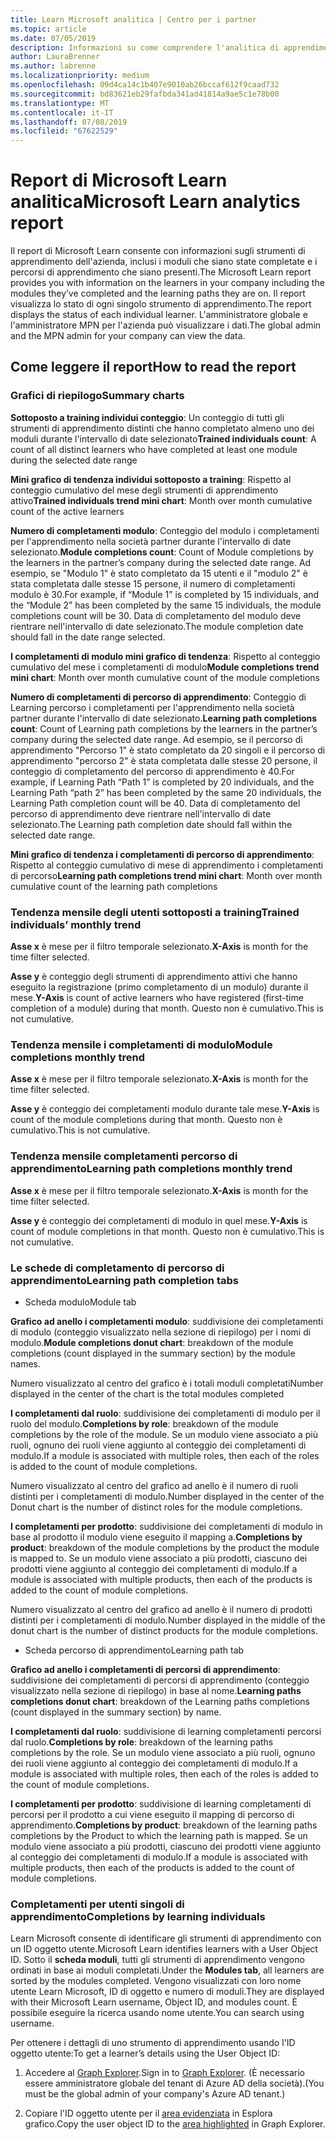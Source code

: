 ```yaml
---
title: Learn Microsoft analitica | Centro per i partner
ms.topic: article
ms.date: 07/05/2019
description: Informazioni su come comprendere l'analitica di apprendimento
author: LauraBrenner
ms.author: labrenne
ms.localizationpriority: medium
ms.openlocfilehash: 09d4ca14c1b407e9010ab26bccaf612f9caad732
ms.sourcegitcommit: bd83621eb29fafbda341ad41814a9ae5c1e78b00
ms.translationtype: MT
ms.contentlocale: it-IT
ms.lasthandoff: 07/08/2019
ms.locfileid: "67622529"
---
```

# <a name="microsoft-learn-analytics-report"></a><span data-ttu-id="7fcfc-103">Report di Microsoft Learn analitica</span><span class="sxs-lookup"><span data-stu-id="7fcfc-103">Microsoft Learn analytics report</span></span>

<span data-ttu-id="7fcfc-104">Il report di Microsoft Learn consente con informazioni sugli strumenti di apprendimento dell'azienda, inclusi i moduli che siano state completate e i percorsi di apprendimento che siano presenti.</span><span class="sxs-lookup"><span data-stu-id="7fcfc-104">The Microsoft Learn report provides you with information on the learners in your company including the modules they’ve completed and the learning paths they are on.</span></span> <span data-ttu-id="7fcfc-105">Il report visualizza lo stato di ogni singolo strumento di apprendimento.</span><span class="sxs-lookup"><span data-stu-id="7fcfc-105">The report displays the status of each individual learner.</span></span> <span data-ttu-id="7fcfc-106">L'amministratore globale e l'amministratore MPN per l'azienda può visualizzare i dati.</span><span class="sxs-lookup"><span data-stu-id="7fcfc-106">The global admin and the MPN admin for your company can view the data.</span></span>

## <a name="how-to-read-the-report"></a><span data-ttu-id="7fcfc-107">Come leggere il report</span><span class="sxs-lookup"><span data-stu-id="7fcfc-107">How to read the report</span></span>

### <a name="summary-charts"></a><span data-ttu-id="7fcfc-108">Grafici di riepilogo</span><span class="sxs-lookup"><span data-stu-id="7fcfc-108">Summary charts</span></span>

<span data-ttu-id="7fcfc-109">**Sottoposto a training individui conteggio**: Un conteggio di tutti gli strumenti di apprendimento distinti che hanno completato almeno uno dei moduli durante l'intervallo di date selezionato</span><span class="sxs-lookup"><span data-stu-id="7fcfc-109">**Trained individuals count**: A count of all distinct learners who have completed at least one module during the selected date range</span></span> 

<span data-ttu-id="7fcfc-110">**Mini grafico di tendenza individui sottoposto a training**: Rispetto al conteggio cumulativo del mese degli strumenti di apprendimento attivo</span><span class="sxs-lookup"><span data-stu-id="7fcfc-110">**Trained individuals trend mini chart**: Month over month cumulative count of the active learners</span></span> 

<span data-ttu-id="7fcfc-111">**Numero di completamenti modulo**: Conteggio del modulo i completamenti per l'apprendimento nella società partner durante l'intervallo di date selezionato.</span><span class="sxs-lookup"><span data-stu-id="7fcfc-111">**Module completions count**: Count of Module completions by the learners in the partner’s company during the selected date range.</span></span>
<span data-ttu-id="7fcfc-112">Ad esempio, se "Modulo 1" è stato completato da 15 utenti e il "modulo 2" è stata completata dalle stesse 15 persone, il numero di completamenti modulo è 30.</span><span class="sxs-lookup"><span data-stu-id="7fcfc-112">For example,  if “Module 1” is completed by 15 individuals, and the “Module 2” has been completed by the same 15 individuals, the module completions count will be 30.</span></span> <span data-ttu-id="7fcfc-113">Data di completamento del modulo deve rientrare nell'intervallo di date selezionato.</span><span class="sxs-lookup"><span data-stu-id="7fcfc-113">The module completion date should fall in the date range selected.</span></span>

<span data-ttu-id="7fcfc-114">**I completamenti di modulo mini grafico di tendenza**: Rispetto al conteggio cumulativo del mese i completamenti di modulo</span><span class="sxs-lookup"><span data-stu-id="7fcfc-114">**Module completions trend mini chart**: Month over month cumulative count of the module completions</span></span> 

<span data-ttu-id="7fcfc-115">**Numero di completamenti di percorso di apprendimento**: Conteggio di Learning percorso i completamenti per l'apprendimento nella società partner durante l'intervallo di date selezionato.</span><span class="sxs-lookup"><span data-stu-id="7fcfc-115">**Learning path completions count**: Count of Learning path completions by the learners in the partner’s company during the selected date range.</span></span>
<span data-ttu-id="7fcfc-116">Ad esempio, se il percorso di apprendimento "Percorso 1" è stato completato da 20 singoli e il percorso di apprendimento "percorso 2" è stata completata dalle stesse 20 persone, il conteggio di completamento del percorso di apprendimento è 40.</span><span class="sxs-lookup"><span data-stu-id="7fcfc-116">For example, if Learning Path “Path 1” is completed by 20 individuals, and the Learning Path “path 2” has been completed by the same 20 individuals, the Learning Path completion count will be 40.</span></span> <span data-ttu-id="7fcfc-117">Data di completamento del percorso di apprendimento deve rientrare nell'intervallo di date selezionato.</span><span class="sxs-lookup"><span data-stu-id="7fcfc-117">The Learning path completion date should fall within the selected  date range.</span></span>

<span data-ttu-id="7fcfc-118">**Mini grafico di tendenza i completamenti di percorso di apprendimento**: Rispetto al conteggio cumulativo di mese di apprendimento i completamenti di percorso</span><span class="sxs-lookup"><span data-stu-id="7fcfc-118">**Learning path completions trend mini chart**: Month over month cumulative count of the learning path completions</span></span> 

### <a name="trained-individuals-monthly-trend"></a><span data-ttu-id="7fcfc-119">Tendenza mensile degli utenti sottoposti a training</span><span class="sxs-lookup"><span data-stu-id="7fcfc-119">Trained individuals’ monthly trend</span></span>

<span data-ttu-id="7fcfc-120">**Asse x** è mese per il filtro temporale selezionato.</span><span class="sxs-lookup"><span data-stu-id="7fcfc-120">**X-Axis** is month for the time filter selected.</span></span> 

<span data-ttu-id="7fcfc-121">**Asse y** è conteggio degli strumenti di apprendimento attivi che hanno eseguito la registrazione (primo completamento di un modulo) durante il mese.</span><span class="sxs-lookup"><span data-stu-id="7fcfc-121">**Y-Axis** is count of active learners who have registered (first-time completion of a module) during that month.</span></span> <span data-ttu-id="7fcfc-122">Questo non è cumulativo.</span><span class="sxs-lookup"><span data-stu-id="7fcfc-122">This is not cumulative.</span></span>

### <a name="module-completions-monthly-trend"></a><span data-ttu-id="7fcfc-123">Tendenza mensile i completamenti di modulo</span><span class="sxs-lookup"><span data-stu-id="7fcfc-123">Module completions monthly trend</span></span>

<span data-ttu-id="7fcfc-124">**Asse x** è mese per il filtro temporale selezionato.</span><span class="sxs-lookup"><span data-stu-id="7fcfc-124">**X-Axis** is month for the time filter selected.</span></span> 

<span data-ttu-id="7fcfc-125">**Asse y** è conteggio dei completamenti modulo durante tale mese.</span><span class="sxs-lookup"><span data-stu-id="7fcfc-125">**Y-Axis** is count of the module completions during that month.</span></span> <span data-ttu-id="7fcfc-126">Questo non è cumulativo.</span><span class="sxs-lookup"><span data-stu-id="7fcfc-126">This is not cumulative.</span></span>

### <a name="learning-path-completions-monthly-trend"></a><span data-ttu-id="7fcfc-127">Tendenza mensile completamenti percorso di apprendimento</span><span class="sxs-lookup"><span data-stu-id="7fcfc-127">Learning path completions monthly trend</span></span>

<span data-ttu-id="7fcfc-128">**Asse x** è mese per il filtro temporale selezionato.</span><span class="sxs-lookup"><span data-stu-id="7fcfc-128">**X-Axis** is month for the time filter selected.</span></span> 

<span data-ttu-id="7fcfc-129">**Asse y** è conteggio dei completamenti di modulo in quel mese.</span><span class="sxs-lookup"><span data-stu-id="7fcfc-129">**Y-Axis** is count of module completions in that month.</span></span> <span data-ttu-id="7fcfc-130">Questo non è cumulativo.</span><span class="sxs-lookup"><span data-stu-id="7fcfc-130">This is not cumulative.</span></span>

### <a name="learning-path-completion-tabs"></a><span data-ttu-id="7fcfc-131">Le schede di completamento di percorso di apprendimento</span><span class="sxs-lookup"><span data-stu-id="7fcfc-131">Learning path completion tabs</span></span> 

- <span data-ttu-id="7fcfc-132">Scheda modulo</span><span class="sxs-lookup"><span data-stu-id="7fcfc-132">Module tab</span></span>

<span data-ttu-id="7fcfc-133">**Grafico ad anello i completamenti modulo**: suddivisione dei completamenti di modulo (conteggio visualizzato nella sezione di riepilogo) per i nomi di modulo.</span><span class="sxs-lookup"><span data-stu-id="7fcfc-133">**Module completions donut chart**: breakdown of the module completions (count displayed in the summary section) by the module names.</span></span>

<span data-ttu-id="7fcfc-134">Numero visualizzato al centro del grafico è i totali moduli completati</span><span class="sxs-lookup"><span data-stu-id="7fcfc-134">Number displayed in the center of the chart is the total modules completed</span></span>

<span data-ttu-id="7fcfc-135">**I completamenti dal ruolo**: suddivisione dei completamenti di modulo per il ruolo del modulo.</span><span class="sxs-lookup"><span data-stu-id="7fcfc-135">**Completions by role**: breakdown of the module completions by the role of the module.</span></span> <span data-ttu-id="7fcfc-136">Se un modulo viene associato a più ruoli, ognuno dei ruoli viene aggiunto al conteggio dei completamenti di modulo.</span><span class="sxs-lookup"><span data-stu-id="7fcfc-136">If a module is associated with multiple roles, then each of the roles is added to the count of module completions.</span></span>

<span data-ttu-id="7fcfc-137">Numero visualizzato al centro del grafico ad anello è il numero di ruoli distinti per i completamenti di modulo.</span><span class="sxs-lookup"><span data-stu-id="7fcfc-137">Number displayed in the center of the Donut chart is the number of distinct roles for the module completions.</span></span> 

<span data-ttu-id="7fcfc-138">**I completamenti per prodotto**: suddivisione dei completamenti di modulo in base al prodotto il modulo viene eseguito il mapping a.</span><span class="sxs-lookup"><span data-stu-id="7fcfc-138">**Completions by product**: breakdown of the module completions by the product the module is mapped to.</span></span> <span data-ttu-id="7fcfc-139">Se un modulo viene associato a più prodotti, ciascuno dei prodotti viene aggiunto al conteggio dei completamenti di modulo.</span><span class="sxs-lookup"><span data-stu-id="7fcfc-139">If a module is associated with multiple products, then each of the products is added to the count of module completions.</span></span>    

<span data-ttu-id="7fcfc-140">Numero visualizzato al centro del grafico ad anello è il numero di prodotti distinti per i completamenti di modulo.</span><span class="sxs-lookup"><span data-stu-id="7fcfc-140">Number displayed in the middle of the donut chart is the number of distinct products for the module completions.</span></span>  

- <span data-ttu-id="7fcfc-141">Scheda percorso di apprendimento</span><span class="sxs-lookup"><span data-stu-id="7fcfc-141">Learning path tab</span></span>    

<span data-ttu-id="7fcfc-142">**Grafico ad anello i completamenti di percorsi di apprendimento**: suddivisione dei completamenti di percorsi di apprendimento (conteggio visualizzato nella sezione di riepilogo) in base al nome.</span><span class="sxs-lookup"><span data-stu-id="7fcfc-142">**Learning paths completions donut chart**: breakdown of the Learning paths completions (count displayed in the summary section) by name.</span></span>

<span data-ttu-id="7fcfc-143">**I completamenti dal ruolo**: suddivisione di learning completamenti percorsi dal ruolo.</span><span class="sxs-lookup"><span data-stu-id="7fcfc-143">**Completions by role**: breakdown of the learning paths completions by the role.</span></span> <span data-ttu-id="7fcfc-144">Se un modulo viene associato a più ruoli, ognuno dei ruoli viene aggiunto al conteggio dei completamenti di modulo.</span><span class="sxs-lookup"><span data-stu-id="7fcfc-144">If a module is associated with multiple roles, then each of the roles is added to the count of module completions.</span></span>

<span data-ttu-id="7fcfc-145">**I completamenti per prodotto**: suddivisione di learning completamenti di percorsi per il prodotto a cui viene eseguito il mapping di percorso di apprendimento.</span><span class="sxs-lookup"><span data-stu-id="7fcfc-145">**Completions by product**: breakdown of the learning paths completions by the Product to which the learning path is mapped.</span></span> <span data-ttu-id="7fcfc-146">Se un modulo viene associato a più prodotti, ciascuno dei prodotti viene aggiunto al conteggio dei completamenti di modulo.</span><span class="sxs-lookup"><span data-stu-id="7fcfc-146">If a module is associated with multiple products, then each of the products is added to the count of module completions.</span></span>

### <a name="completions-by-learning-individuals"></a><span data-ttu-id="7fcfc-147">Completamenti per utenti singoli di apprendimento</span><span class="sxs-lookup"><span data-stu-id="7fcfc-147">Completions by learning individuals</span></span>

<span data-ttu-id="7fcfc-148">Learn Microsoft consente di identificare gli strumenti di apprendimento con un ID oggetto utente.</span><span class="sxs-lookup"><span data-stu-id="7fcfc-148">Microsoft Learn identifies learners with a User Object ID.</span></span> <span data-ttu-id="7fcfc-149">Sotto il **scheda moduli**, tutti gli strumenti di apprendimento vengono ordinati in base ai moduli completati.</span><span class="sxs-lookup"><span data-stu-id="7fcfc-149">Under the **Modules tab**, all learners are sorted by the modules completed.</span></span> <span data-ttu-id="7fcfc-150">Vengono visualizzati con loro nome utente Learn Microsoft, ID di oggetto e numero di moduli.</span><span class="sxs-lookup"><span data-stu-id="7fcfc-150">They are displayed with their Microsoft Learn username, Object ID, and modules count.</span></span> <span data-ttu-id="7fcfc-151">È possibile eseguire la ricerca usando nome utente.</span><span class="sxs-lookup"><span data-stu-id="7fcfc-151">You can search using username.</span></span>

<span data-ttu-id="7fcfc-152">Per ottenere i dettagli di uno strumento di apprendimento usando l'ID oggetto utente:</span><span class="sxs-lookup"><span data-stu-id="7fcfc-152">To get a learner’s details using the User Object ID:</span></span> 

1. <span data-ttu-id="7fcfc-153">Accedere al [Graph Explorer](https://developer.microsoft.com/graph/graph-explorer ).</span><span class="sxs-lookup"><span data-stu-id="7fcfc-153">Sign in to [Graph Explorer](https://developer.microsoft.com/graph/graph-explorer ).</span></span> <span data-ttu-id="7fcfc-154">(È necessario essere amministratore globale del tenant di Azure AD della società).</span><span class="sxs-lookup"><span data-stu-id="7fcfc-154">(You must be the global admin of your company's Azure AD tenant.)</span></span>

2. <span data-ttu-id="7fcfc-155">Copiare l'ID oggetto utente per il [area evidenziata](https://graph.microsoft.com/v1.0/users/a9633ad7-c8dc-4587-b119-0bc286b0711f) in Esplora grafico.</span><span class="sxs-lookup"><span data-stu-id="7fcfc-155">Copy the user object ID to the [area highlighted](https://graph.microsoft.com/v1.0/users/a9633ad7-c8dc-4587-b119-0bc286b0711f) in Graph Explorer.</span></span> 

